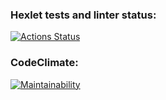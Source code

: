 ### Hexlet tests and linter status:
[![Actions Status](https://github.com/SergeevaEA/frontend-project-11/workflows/hexlet-check/badge.svg)](https://github.com/SergeevaEA/frontend-project-11/actions)

### CodeClimate:
[![Maintainability](https://api.codeclimate.com/v1/badges/4be5cac3adae3082edb2/maintainability)](https://codeclimate.com/github/SergeevaEA/frontend-project-11/maintainability)